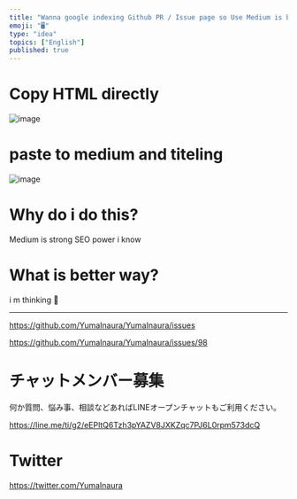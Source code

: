 ```yaml
---
title: "Wanna google indexing Github PR / Issue page so Use Medium is bad mann"
emoji: "🖥"
type: "idea"
topics: ["English"]
published: true
---
```



# Copy HTML directly

![image](https://user-images.githubusercontent.com/13635059/50556446-93b70000-0d1c-11e9-8062-297dd2ee12cd.png)


# paste to medium and titeling

![image](https://user-images.githubusercontent.com/13635059/50556456-bb0dcd00-0d1c-11e9-9672-c5bfe88d0770.png)

# Why do i do this?

Medium is strong SEO power i know

# What is better way?

i m thinking 🤔

---

https://github.com/YumaInaura/YumaInaura/issues

https://github.com/YumaInaura/YumaInaura/issues/98








<!-- Update From Qiita API -->

# チャットメンバー募集


何か質問、悩み事、相談などあればLINEオープンチャットもご利用ください。

https://line.me/ti/g2/eEPltQ6Tzh3pYAZV8JXKZqc7PJ6L0rpm573dcQ





# Twitter


https://twitter.com/YumaInaura


<!-- Update From Qiita API -->


